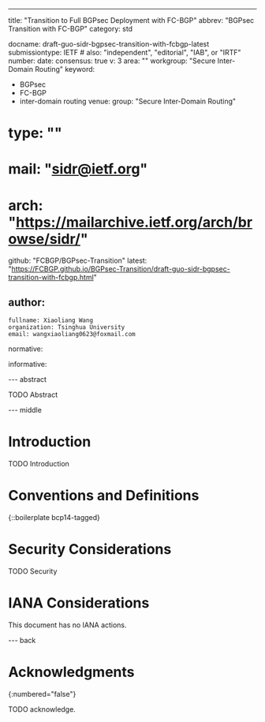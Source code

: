 ---
title: "Transition to Full BGPsec Deployment with FC-BGP"
abbrev: "BGPsec Transition with FC-BGP"
category: std

docname: draft-guo-sidr-bgpsec-transition-with-fcbgp-latest
submissiontype: IETF  # also: "independent", "editorial", "IAB", or "IRTF"
number:
date:
consensus: true
v: 3
area: ""
workgroup: "Secure Inter-Domain Routing"
keyword:
 - BGPsec
 - FC-BGP
 - inter-domain routing
venue:
  group: "Secure Inter-Domain Routing"
  # type: ""
  # mail: "sidr@ietf.org"
  # arch: "https://mailarchive.ietf.org/arch/browse/sidr/"
  github: "FCBGP/BGPsec-Transition"
  latest: "https://FCBGP.github.io/BGPsec-Transition/draft-guo-sidr-bgpsec-transition-with-fcbgp.html"

author:
 -
    fullname: Xiaoliang Wang
    organization: Tsinghua University
    email: wangxiaoliang0623@foxmail.com

normative:

informative:


--- abstract

TODO Abstract


--- middle

# Introduction

TODO Introduction


# Conventions and Definitions

{::boilerplate bcp14-tagged}


# Security Considerations

TODO Security


# IANA Considerations

This document has no IANA actions.


--- back

# Acknowledgments
{:numbered="false"}

TODO acknowledge.
